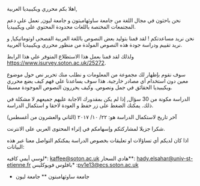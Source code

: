 اهلا بكم محرري ويكيبيديا العربية, 

نحن باحثون في مجال اللغة من جامعة ساوثهامبتون و جامعة ليون, نعمل علي دعم المجتمعات المختصة باللغات محدودة المحتوي على ويكيبيديا. 

نحن نريد مساعدتكم ! 
لقد قمنا بتوليد بعض النصوص باللغة العربية الفصحى اوتوماتيكيا, و نريد تقييم ودراسة جودة هذه النصوص المولدة من منظور محرري ويكيبيديا العربية.

ولذلك لقد قمنا بعمل هذا الاستطلاع المتوفر علي هذا الرابط https://www.isurvey.soton.ac.uk/25272.

سوف نقوم بإظهار لك مجموعة من المعلومات و نطلب منك تحرير نص حول موضوع معين دون استخدام أي مصادر خارجية. 
هذا سوف يساعدنا علي فهم كيف يضع محرري ويكيبيديا الحقائق في جمل ونصوص. وكيف يحررون النصوص الموجودة مسبقا. 

الدراسة مكونة من 30 سؤال, إذا لم يكن بمقدورك الاجابة عليهم جميعهم لا مشكلة في ذلك. يمكنك الضغط على زر حفظ و العودة لاحقا و استكمال الدراسة.

آخر تاريخ لاستكمال الدراسة هو: ٢٢/ ١٠/ ٢٠١٧  (الثاني والعشرون من أغسطس)

شكرا جزيلا لمشاركتكم وإسهامكم في إثراء المحتوى العربي على الانترنت.

اذا كان لديكم أي تساؤلات او تعليقات بخصوص الدراسة يمكنكم التواصل معنا عبر هذه البيانات:

لوسي أيمي كافيه*: kaffee@soton.ac.uk
هادي السحار**: hady.elsahar@univ-st-etienne.fr
بافلوس فويوكليس* :pv1e13@ecs.soton.ac.uk

*  جامعة ساوثهامبتون
** جامعة ليون
